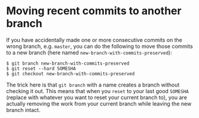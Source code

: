 # Moving recent commits to another branch

If you have accidentally made one or more consecutive commits on the wrong
branch, e.g. `master`, you can do the following to move those commits to a new
branch (here named `new-branch-with-commits-preserved`):

```console
$ git branch new-branch-with-commits-preserved
$ git reset --hard SOMESHA
$ git checkout new-branch-with-commits-preserved
```

The trick here is that `git branch` with a name creates a branch without
checking it out. This means that when you `reset` to your last good `SOMESHA`
(replace with whatever you want to reset your current branch to), you are
actually removing the work from your current branch while leaving the new
branch intact.
